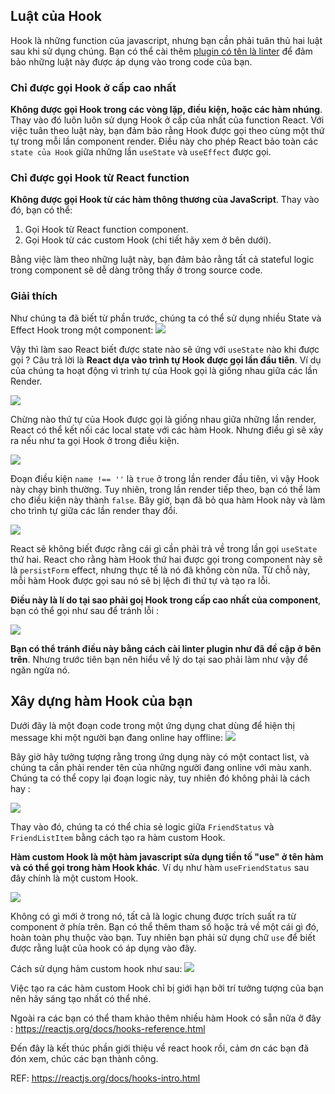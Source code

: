 ## Luật của Hook

Hook là những function của javascript, nhưng bạn cần phải tuân thủ hai luật sau khi sử dụng chúng. Bạn có thể cài thêm [plugin có tên là linter](https://www.npmjs.com/package/eslint-plugin-react-hooks) để đảm bảo những luật này được áp dụng vào trong code của bạn.

### Chỉ được gọi Hook ở cấp cao nhất
**Không được gọi Hook trong các vòng lặp, điều kiện, hoặc các hàm nhúng**. Thay vào đó luôn luôn sử dụng Hook ở cấp của nhất của function React. Với việc tuân theo luật này, bạn đảm bảo rằng Hook được gọi theo cùng một thứ tự trong mỗi lần component render. Điều này cho phép React bảo toàn các `state của Hook` giữa những lần `useState` và `useEffect` được gọi.

### Chỉ được gọi Hook từ React function
**Không được gọi Hook từ các hàm thông thương của JavaScript**. Thay vào đó, bạn có thể:
1. Gọi Hook từ React function component.
2. Gọi Hook từ các custom Hook (chi tiết hãy xem ở bên dưới).

Bằng việc làm theo những luật này, bạn đảm bảo rằng tất cả stateful logic trong component sẽ dễ dàng trông thấy ở trong source code.

### Giải thích

Như chúng ta đã biết từ phần trước, chúng ta có thể sử dụng nhiều State và Effect Hook trong một component:
![](https://images.viblo.asia/578a2094-1546-422d-b6c5-8481f5c40331.png)

Vậy thì làm sao React biết được state nào sẽ ứng với `useState` nào khi được gọi ? Câu trả lời là **React dựa vào trình tự Hook được gọi lần đầu tiên**. Ví dụ của chúng ta hoạt động vì trình tự của Hook gọi là giống nhau giữa các lần Render.

![](https://images.viblo.asia/7caee5be-577f-4850-b1f2-fba9bac1a731.png)

Chừng nào thứ tự của Hook được gọi là giống nhau giữa những lần render, React có thể kết nối các local state với các hàm Hook. Nhưng điều gì sẽ xảy ra nếu như ta gọi Hook ở trong điều kiện.

![](https://images.viblo.asia/2f340c9d-1eb9-45aa-bafb-e92951f6b14c.png)

Đoạn điều kiện `name !== ''` là `true` ở trong lần render đầu tiên, vì vậy Hook này chạy bình thường. Tuy nhiên, trong lần render tiếp theo, bạn có thể làm cho điều kiện này thành `false`. Bây giờ, bạn đã bỏ qua hàm Hook này và làm cho trình tự giữa các lần render thay đổi.

![](https://images.viblo.asia/85c02610-ce88-445a-ac4e-95a551106d0f.png)

React sẽ không biết được rằng cái gì cần phải trả về trong lần gọi `useState` thứ hai. React cho rằng hàm Hook thứ hai được gọi trong component này sẽ là `persistForm` effect, nhưng thực tế là nó đã không còn nữa. Từ chỗ này, mỗi hàm Hook được gọi sau nó sẽ bị lệch đi thứ tự và tạo ra lỗi.

**Điều này là lí do tại sao phải goị Hook trong cấp cao nhất của component**, bạn có thể gọi như sau để tránh lỗi :

![](https://images.viblo.asia/23697bb8-a1ce-4e02-88b2-deabfca9439b.png)

**Bạn có thể tránh điều này bằng cách cài linter plugin như đã đề cập ở bên trên**. Nhưng trước tiên bạn nên hiểu về lý do tại sao phải làm như vậy để ngăn ngừa nó. 

## Xây dựng hàm Hook của bạn

Dưới đây là một đoạn code trong một ứng dụng chat dùng để hiện thị message khi một người bạn đang online hay offline:
![](https://images.viblo.asia/82925b9e-d6aa-46e8-8869-3d9eb9aca17d.png)

Bây giờ hãy tưởng tượng rằng trong ứng dụng này có một contact list, và chúng ta cần phải render tên của những người đang online với màu xanh. Chúng ta có thể copy lại đoạn logic này, tuy nhiên đó không phải là cách hay :

![](https://images.viblo.asia/a76ce321-da3c-4ac9-a2fe-d72fa8284800.png)

Thay vào đó, chúng ta có thể chia sẻ logic giữa `FriendStatus` và `FriendListItem` bằng cách tạo ra hàm custom Hook.

**Hàm custom Hook là một hàm javascript sửa dụng tiền tố "use" ở tên hàm và có thể gọi trong hàm Hook khác**. Ví dụ như hàm `useFriendStatus` sau đây chính là một custom Hook.

![](https://images.viblo.asia/846e8f8c-d7df-4fdf-a57b-8909736aab74.png)

Không có gì mới ở trong nó, tất cả là logic chung được trích suất ra từ component ở phía trên. Bạn có thể thêm tham số hoặc trả về một cái gì đó, hoàn toàn phụ thuộc vào bạn. Tuy nhiên bạn phải sử dụng chữ `use` để biết được rằng luật của hook có áp dụng vào đây.

Cách sử dụng hàm custom hook như sau:
![](https://images.viblo.asia/ec964fe0-3b0e-43a1-98aa-d5586c287f75.png)

Việc tạo ra các hàm custom Hook chỉ bị giới hạn bởi trí tưởng tượng của bạn nên hãy sáng tạo nhất có thể nhé.

Ngoài ra các bạn có thể tham khảo thêm nhiều hàm Hook có sẵn nữa ở đây :  https://reactjs.org/docs/hooks-reference.html

Đến đây là kết thúc phần giới thiệu về react hook rồi, cảm ơn các bạn đã đón xem, chúc các bạn thành công.

REF: https://reactjs.org/docs/hooks-intro.html